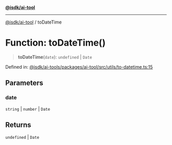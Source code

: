 [**@isdk/ai-tool**](../README.md)

***

[@isdk/ai-tool](../globals.md) / toDateTime

# Function: toDateTime()

> **toDateTime**(`date`): `undefined` \| `Date`

Defined in: [@isdk/ai-tools/packages/ai-tool/src/utils/to-datetime.ts:15](https://github.com/isdk/ai-tool.js/blob/fb1809b53cc75a30928176c26910792b6b8a96e1/src/utils/to-datetime.ts#L15)

## Parameters

### date

`string` | `number` | `Date`

## Returns

`undefined` \| `Date`
